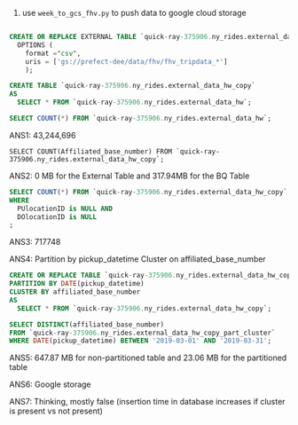 1. use `week_to_gcs_fhv.py` to push data to google cloud storage 

```sql

CREATE OR REPLACE EXTERNAL TABLE `quick-ray-375906.ny_rides.external_data_hw`
  OPTIONS (
    format ="csv",
    uris = ['gs://prefect-dee/data/fhv/fhv_tripdata_*']
    );

CREATE TABLE `quick-ray-375906.ny_rides.external_data_hw_copy`
AS 
  SELECT * FROM `quick-ray-375906.ny_rides.external_data_hw`;

SELECT COUNT(*) FROM `quick-ray-375906.ny_rides.external_data_hw`;

```
ANS1: 43,244,696

```
SELECT COUNT(Affiliated_base_number) FROM `quick-ray-375906.ny_rides.external_data_hw_copy`;
```

ANS2: 0 MB for the External Table and 317.94MB for the BQ Table


```sql
SELECT COUNT(*) FROM `quick-ray-375906.ny_rides.external_data_hw_copy`
WHERE 
  PUlocationID is NULL AND
  DOlocationID is NULL
;

```

ANS3: 717748

ANS4: Partition by pickup_datetime Cluster on affiliated_base_number


```sql
CREATE OR REPLACE TABLE `quick-ray-375906.ny_rides.external_data_hw_copy_part_cluster`
PARTITION BY DATE(pickup_datetime)
CLUSTER BY affiliated_base_number
AS 
  SELECT * FROM `quick-ray-375906.ny_rides.external_data_hw_copy`;

SELECT DISTINCT(affiliated_base_number) 
FROM `quick-ray-375906.ny_rides.external_data_hw_copy_part_cluster`
WHERE DATE(pickup_datetime) BETWEEN '2019-03-01' AND '2019-03-31';

```

ANS5: 647.87 MB for non-partitioned table and 23.06 MB for the partitioned table

ANS6: Google storage 

ANS7: Thinking, mostly false (insertion time in database increases if cluster is present vs not present)
